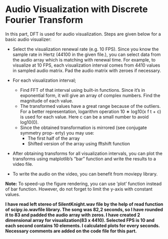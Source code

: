 # Audio Visualization with Discrete Fourier Transform

In this part, DFT is used for audio visualization. Steps are given below for a basic audio visualizer:

* Select the visualization renewal rate (e.g. 10 FPS). Since you know the sample rate in Hertz (44100 in the given file.), you can select data from the audio array which is matching with renewal time. For example, to visualize at 10 FPS, each visualization interval comes from 4410 values in sampled audio matrix. Pad the audio matrix with zeroes if necessary.

* For each visualization interval;
  - Find FFT of that interval using built-in functions. Since it’s in exponential form, it will give an array of complex numbers. Find the magnitude of each
value.
  - The transformed values have a great range because of the outliers. For a better representation, logarithm operation 10 ∗ log10(x f t + c) is used for each value. Here c can be a small number to avoid log10(0).
  - Since the obtained transformation is mirrored (see conjugate symmetry prop-
erty) you may use:
    * The first half of the array
    * Shifted version of the array using fftshift function
* After obtaining transforms for all visualization intervals, you can plot the transforms using matplotlib’s “bar” function and write the results to a video file.

* To write the audio on the video, you can benefit from moviepy library.

**Note:** To speed-up the figure rendering, you can use ’plot’ function instead of bar
function. However, do not forget to limit the y-axis with constant values.

**I have read left stereo of SilentKnight.wav file by the help of read function of scipy.io.wavfile library. The song was 82,2 seconds, so I have rounded it to 83 and padded the audio array with zeros. I have created 2 dimensional array for visualization(83 x 4410). Selected FPS is 10 and each second contains 10 elements. I calculated plots for every seconds. Necessary comments are added on the code file for this part.**
